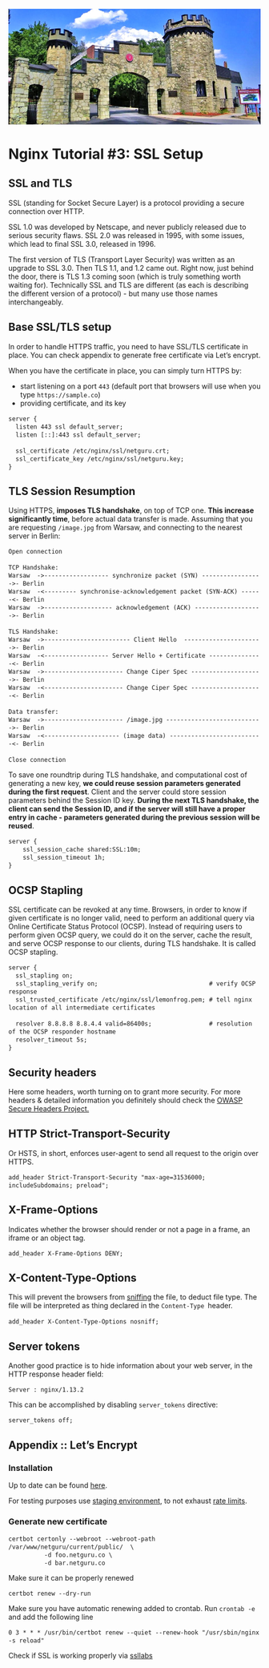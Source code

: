 ![Alt Image Text](images/headline4.jpg "headline")
# Nginx Tutorial #3: SSL Setup
## SSL and TLS

SSL (standing for Socket Secure Layer) is a protocol providing a secure connection over HTTP.

SSL 1.0 was developed by Netscape, and never publicly released due to serious security flaws. SSL 2.0 was released in 1995, with some issues, which lead to final SSL 3.0, released in 1996.

The first version of TLS (Transport Layer Security) was written as an upgrade to SSL 3.0. Then TLS 1.1, and 1.2 came out. Right now, just behind the door, there is TLS 1.3 coming soon (which is truly something worth waiting for).
Technically SSL and TLS are different (as each is describing the different version of a protocol) - but many use those names interchangeably.

## Base SSL/TLS setup

In order to handle HTTPS traffic, you need to have SSL/TLS certificate in place. You can check appendix to generate free certificate via Let’s encrypt.

When you have the certificate in place, you can simply turn HTTPS by:

* start listening on a port `443` (default port that browsers will use when you type `https://sample.co`)
* providing certificate, and its key

```
server {
  listen 443 ssl default_server;
  listen [::]:443 ssl default_server;

  ssl_certificate /etc/nginx/ssl/netguru.crt;
  ssl_certificate_key /etc/nginx/ssl/netguru.key;
}
```

## TLS Session Resumption

Using HTTPS, **imposes TLS handshake**, on top of TCP one. **This increase significantly time**, before actual data transfer is made. Assuming that you are requesting `/image.jpg` from Warsaw, and connecting to the nearest server in Berlin:

```
Open connection

TCP Handshake:
Warsaw  ->------------------ synchronize packet (SYN) ----------------->- Berlin
Warsaw  -<--------- synchronise-acknowledgement packet (SYN-ACK) ------<- Berlin
Warsaw  ->------------------- acknowledgement (ACK) ------------------->- Berlin

TLS Handshake:
Warsaw  ->------------------------ Client Hello  ---------------------->- Berlin
Warsaw  -<------------------ Server Hello + Certificate ---------------<- Berlin
Warsaw  ->---------------------- Change Ciper Spec -------------------->- Berlin
Warsaw  -<---------------------- Change Ciper Spec --------------------<- Berlin

Data transfer:
Warsaw  ->---------------------- /image.jpg --------------------------->- Berlin
Warsaw  -<--------------------- (image data) --------------------------<- Berlin

Close connection
```
To save one roundtrip during TLS handshake, and computational cost of generating a new key, **we could reuse session parameters generated during the first request**. Client and the server could store session parameters behind the Session ID key. **During the next TLS handshake, the client can send the Session ID, and if the server will still have a proper entry in cache - parameters generated during the previous session will be reused**.

```
server {
    ssl_session_cache shared:SSL:10m;
    ssl_session_timeout 1h;
}
```

## OCSP Stapling

SSL certificate can be revoked at any time. Browsers, in order to know if given certificate is no longer valid, need to perform an additional query via Online Certificate Status Protocol (OCSP). Instead of requiring users to perform given OCSP query, we could do it on the server, cache the result, and serve OCSP response to our clients, during TLS handshake. It is called OCSP stapling.

```
server {
  ssl_stapling on;
  ssl_stapling_verify on;                               # verify OCSP response
  ssl_trusted_certificate /etc/nginx/ssl/lemonfrog.pem; # tell nginx location of all intermediate certificates

  resolver 8.8.8.8 8.8.4.4 valid=86400s;                # resolution of the OCSP responder hostname
  resolver_timeout 5s;
}
```

## Security headers

Here some headers, worth turning on to grant more security. For more headers & detailed information you definitely should check the [OWASP Secure Headers Project.](https://www.owasp.org/index.php/OWASP_Secure_Headers_Project)

## HTTP Strict-Transport-Security

Or HSTS, in short, enforces user-agent to send all request to the origin over HTTPS.

```
add_header Strict-Transport-Security "max-age=31536000; includeSubdomains; preload";
```

## X-Frame-Options

Indicates whether the browser should render or not a page in a frame, an iframe or an object tag.

```
add_header X-Frame-Options DENY;
```

## X-Content-Type-Options

This will prevent the browsers from [sniffing](https://en.wikipedia.org/wiki/Content_sniffing) the file, to deduct file type. The file will be interpreted as thing declared in the `Content-Type `header.

`add_header X-Content-Type-Options nosniff;`

## Server tokens

Another good practice is to hide information about your web server, in the HTTP response header field:

```
Server : nginx/1.13.2
```

This can be accomplished by disabling `server_tokens` directive:

```
server_tokens off;
```

## Appendix :: Let’s Encrypt

### Installation
Up to date can be found [here](https://certbot.eff.org/lets-encrypt/ubuntuother-nginx).

For testing purposes use [staging environment](https://letsencrypt.org/docs/staging-environment/), to not exhaust [rate limits](https://letsencrypt.org/docs/rate-limits/).

### Generate new certificate

```
certbot certonly --webroot --webroot-path /var/www/netguru/current/public/  \
          -d foo.netguru.co \
          -d bar.netguru.co
```

Make sure it can be properly renewed

```
certbot renew --dry-run
```

Make sure you have automatic renewing added to crontab. Run `crontab -e` and add the following line

```
0 3 * * * /usr/bin/certbot renew --quiet --renew-hook "/usr/sbin/nginx -s reload"
```

Check if SSL is working properly via [ssllabs](https://www.ssllabs.com/ssltest/)

